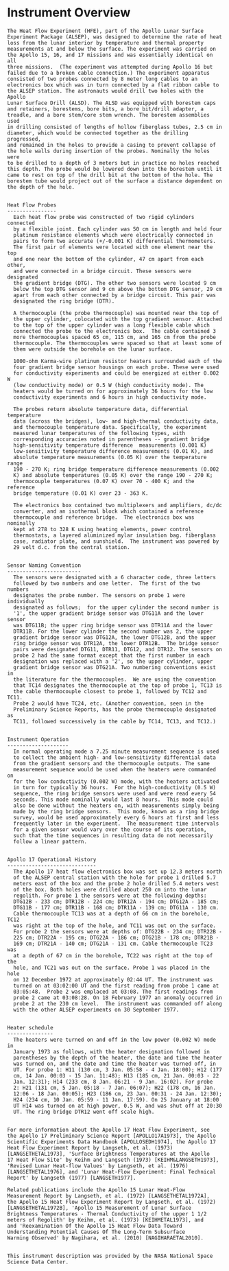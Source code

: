 
 
 
  Instrument Overview
  ===================
    The Heat Flow Experiment (HFE), part of the Apollo Lunar Surface
    Experiment Package (ALSEP), was designed to determine the rate of heat
    loss from the lunar interior by temperature and thermal property
    measurements at and below the surface. The experiment was carried on
    the Apollo 15, 16, and 17 missions and was essentially identical on all
    three missions.  (The experiment was attempted during Apollo 16 but
    failed due to a broken cable connection.) The experiment apparatus
    consisted of two probes connected by 8 meter long cables to an
    electronics box which was in turn connected by a flat ribbon cable to
    the ALSEP station. The astronauts would drill two holes with the Apollo
    Lunar Surface Drill (ALSD). The ALSD was equipped with borestem caps
    and retainers, borestems, bore bits, a bore bit/drill adapter, a
    treadle, and a bore stem/core stem wrench. The borestem assemblies used
    in drilling consisted of lengths of hollow fiberglass tubes, 2.5 cm in
    diameter, which would be connected together as the drilling progressed,
    and remained in the holes to provide a casing to prevent collapse of
    the hole walls during insertion of the probes. Nominally the holes were
    to be drilled to a depth of 3 meters but in practice no holes reached
    this depth. The probe would be lowered down into the borestem until it
    came to rest on top of the drill bit at the bottom of the hole. The
    borestem tube would project out of the surface a distance dependent on
    the depth of the hole.
 
 
    Heat Flow Probes
    ----------------
      Each heat flow probe was constructed of two rigid cylinders connected
      by a flexible joint. Each cylinder was 50 cm in length and held four
      platinum resistance elements which were electrically connected in
      pairs to form two accurate (+/-0.001 K) differential thermometers.
      The first pair of elements were located with one element near the top
      and one near the bottom of the cylinder, 47 cm apart from each other,
      and were connected in a bridge circuit. These sensors were designated
      the gradient bridge (DTG). The other two sensors were located 9 cm
      below the top DTG sensor and 9 cm above the bottom DTG sensor, 29 cm
      apart from each other connected by a bridge circuit. This pair was
      designated the ring bridge (DTR).
 
      A thermocouple (the probe thermocouple) was mounted near the top of
      the upper cylinder, colocated with the top gradient sensor. Attached
      to the top of the upper cylinder was a long flexible cable which
      connected the probe to the electronics box.  The cable contained 3
      more thermocouples spaced 65 cm, 115 cm, and 165 cm from the probe
      thermocouple. The thermocouples were spaced so that at least some of
      them were outside the borehole on the lunar surface.
 
      1000-ohm Karma-wire platinum resistor heaters surrounded each of the
      four gradient bridge sensor housings on each probe. These were used
      for conductivity experiments and could be energized at either 0.002 W
      (low conductivity mode) or 0.5 W (high conductivity mode). The
      heaters would be turned on for approximately 36 hours for the low
      conductivity experiments and 6 hours in high conductivity mode.
 
      The probes return absolute temperature data, differential temperature
      data (across the bridges), low- and high-thermal conductivity data,
      and thermocouple temperature data. Specifically, the experiment
      measured lunar temperatures of the following types, with
      corresponding accuracies noted in parentheses -- gradient bridge
      high-sensitivity temperature difference  measurements (0.001 K)
      low-sensitivity temperature difference measurements (0.01 K), and
      absolute temperature measurements (0.05 K) over the temperature range
      190 - 270 K; ring bridge temperature difference measurements (0.002
      K) and absolute temperatures (0.05 K) over the range 190 - 270 K;
      thermocouple temperatures (0.07 K) over 70 - 400 K; and the reference
      bridge temperature (0.01 K) over 23 - 363 K.
 
      The electronics box contained two multiplexers and amplifiers, dc/dc
      converter, and an isothermal block which contained a reference
      thermocouple and reference bridge.  The electronics box was nominally
      kept at 278 to 328 K using heating elements, power control
      thermostats, a layered aluminized mylar insulation bag. fiberglass
      case, radiator plate, and sunshield.  The instrument was powered by
      29 volt d.c. from the central station.
 
 
    Sensor Naming Convention
    ------------------------
      The sensors were designated with a 6 character code, three letters
      followed by two numbers and one letter.  The first of the two numbers
      designates the probe number. The sensors on probe 1 were individually
      designated as follows;  for the upper cylinder the second number is
      '1', the upper gradient bridge sensor was DTG11A and the lower sensor
      was DTG11B; the upper ring bridge sensor was DTR11A and the lower
      DTR11B. For the lower cylinder the second number was 2, the upper
      gradient bridge sensor was DTG12A, the lower DTG12B, and the upper
      ring bridge sensor was DTR12A, the lower DTR12B.  The bridge sensor
      pairs were designated DTG11, DTR11, DTG12, and DTR12. The sensors on
      probe 2 had the same format except that the first number in each
      designation was replaced with a '2', so the upper cylinder, upper
      gradient bridge sensor was DTG21A. Two numbering conventions exist in
      the literature for the thermocouples.  We are using the convention
      that TC14 designates the thermocouple at the top of probe 1, TC13 is
      the cable thermocouple closest to probe 1, followed by TC12 and TC11.
      Probe 2 would have TC24, etc. (Another convention, seen in the
      Preliminary Science Reports, has the probe thermocouple designated as
      TC11, followed successively in the cable by TC14, TC13, and TC12.)
 
 
    Instrument Operation
    --------------------
      In normal operating mode a 7.25 minute measurement sequence is used
      to collect the ambient high- and low-sensitivity differential data
      from the gradient sensors and the thermocouple outputs. The same
      measurement sequence would be used when the heaters were commanded on
      for the low conductivity (0.002 W) mode, with the heaters activated
      in turn for typically 36 hours.  For the high-conductivity (0.5 W)
      sequence, the ring bridge sensors were used and were read every 54
      seconds. This mode nominally would last 8 hours.  This mode could
      also be done without the heaters on, with measurements simply being
      made by the ring bridge sensors.  This mode, known as a ring bridge
      survey, would be used approximately every 6 hours at first and less
      frequently later in the experiment.  The measurement time intervals
      for a given sensor would vary over the course of its operation,
      such that the time sequences in resulting data do not necessarily
      follow a linear pattern.
 
 
    Apollo 17 Operational History
    -----------------------------
      The Apollo 17 heat flow electronics box was set up 12.3 meters north
      of the ALSEP central station with the hole for probe 1 drilled 5.7
      meters east of the box and the probe 2 hole drilled 5.4 meters west
      of the box. Both holes were drilled about 250 cm into the lunar
      regolith. For probe 1 the sensors were at the following depths:
      DTG12B - 233 cm; DTR12B - 224 cm; DTR12A - 194 cm; DTG12A - 185 cm;
      DTG11B - 177 cm; DTR11B - 168 cm; DTR11A - 139 cm; DTG11A - 130 cm.
      Cable thermocouple TC13 was at a depth of 66 cm in the borehole, TC12
      was right at the top of the hole, and TC11 was out on the surface.
      For probe 2 the sensors were at depths of: DTG22B - 234 cm; DTR22B -
      225 cm; DTR22A - 195 cm; DTG22A - 186 cm; DTG21B - 178 cm; DTR21B -
      169 cm; DTR21A - 140 cm; DTG21A - 131 cm. Cable thermocouple TC23 was
      at a depth of 67 cm in the borehole, TC22 was right at the top of the
      hole, and TC21 was out on the surface. Probe 1 was placed in the hole
      on 12 December 1972 at approximately 02:44 UT. The instrument was
      turned on at 03:02:00 UT and the first reading from probe 1 came at
      03:05:48.  Probe 2 was emplaced at 03:08. The first readings from
      probe 2 came at 03:08:28. On 18 February 1977 an anomaly occurred in
      probe 2 at the 230 cm level.  The instrument was commanded off along
      with the other ALSEP experiments on 30 September 1977.
 
 
    Heater schedule
    ---------------
      The heaters were turned on and off in the low power (0.002 W) mode in
      January 1973 as follows, with the heater designation followed in
      parentheses by the depth of the heater, the date and time the heater
      was turned on, and the date and time the heater was turned off, in
      UT. For probe 1: H11 (130 cm, 3 Jan. 05:58 - 4 Jan. 18:00); H12 (177
      cm, 14 Jan. 00:03 - 15 Jan. 11:48); H13 (185 cm, 21 Jan. 00:03 - 22
      Jan. 12:31); H14 (233 cm, 8 Jan. 06:21 - 9 Jan. 16:02). For probe
      2: H21 (131 cm, 5 Jan. 05:18 - 7 Jan. 06:07); H22 (178 cm, 16 Jan.
      12:06 - 18 Jan. 00:05); H23 (186 cm, 23 Jan. 00:31 - 24 Jan. 12:30);
      H24 (234 cm, 10 Jan. 05:59 - 11 Jan. 17:59). On 25 January at 18:00
      UT H14 was turned on at high power, 0.5 W, and was shut off at 20:30
      UT. The ring bridge DTR12 went off scale high.
 
 
    For more information about the Apollo 17 Heat Flow Experiment, see
    the Apollo 17 Preliminary Science Report [APOLLO17A1973], the Apollo
    Scientific Experiments Data Handbook [APOLLOSEDH1974], the Apollo 17
    Heat Flow Experiment Report by Langseth, et al. (1973)
    [LANGSETHETAL1973], 'Surface Brightness Temperatures at the Apollo
    17 Heat Flow Site' by Keihm and Langseth (1973) [KEIHM&LANGSETH1973],
    'Revised Lunar Heat-flow Values' by Langseth, et al. (1976)
    [LANGSETHETAL1976], and 'Lunar Heat-Flow Experiment: Final Technical
    Report' by Langseth (1977) [LANGSETH1977].
 
    Related publications include the Apollo 15 Lunar Heat-Flow
    Measurement Report by Langseth, et al. (1972) [LANGSETHETAL1972A],
    the Apollo 15 Heat Flow Experiment Report by Langseth, et al. (1972)
    [LANGSETHETAL1972B], 'Apollo 15 Measurement of Lunar Surface
    Brightness Temperatures - Thermal Conductivity of the upper 1 1/2
    meters of Regolith' by Keihm, et al. (1973) [KEIHMETAL1973], and
    and 'Reexamination Of the Apollo 15 Heat Flow Data Toward
    Understanding Potential Causes Of The Long-Term Subsurface
    Warming Observed' by Nagihara, et al. (2010) [NAGIHARAETAL2010].
 
 
    This instrument description was provided by the NASA National Space
    Science Data Center.

        